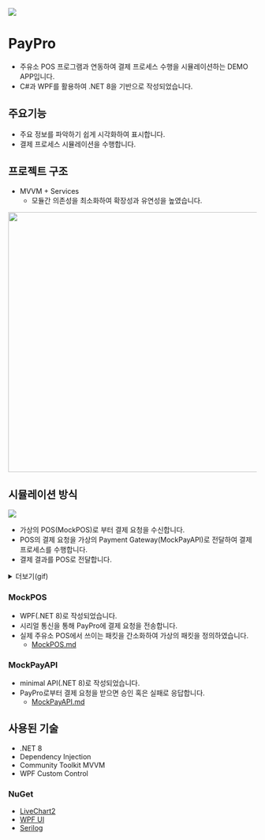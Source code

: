 ![](https://i.imgur.com/zdK5UB1.png)

# PayPro
- 주유소 POS 프로그램과 연동하여 결제 프로세스 수행을 시뮬레이션하는 DEMO APP입니다.
- C#과 WPF를 활용하여 .NET 8을 기반으로 작성되었습니다.
## 주요기능
- 주요 정보를 파악하기 쉽게 시각화하여 표시합니다.
- 결제 프로세스 시뮬레이션을 수행합니다.
## 프로젝트 구조
- MVVM + Services
	- 모듈간 의존성을 최소화하여 확장성과 유연성을 높였습니다. 

<img src="https://i.imgur.com/pAKHmgy.png" width="526" />

## 시뮬레이션 방식
![](https://i.imgur.com/SRePzIG.png)

- 가상의 POS(MockPOS)로 부터 결제 요청을 수신합니다.
- POS의 결제 요청을 가상의 Payment Gateway(MockPayAPI)로 전달하여 결제 프로세스를 수행합니다.
- 결제 결과를 POS로 전달합니다. 

<details>
  <summary>더보기(gif)</summary>
  
  ![demo-gif](https://i.imgur.com/78CbHq8.gif)

</details>

### MockPOS
- WPF(.NET 8)로 작성되었습니다.
- 시리얼 통신을 통해 PayPro에 결제 요청을 전송합니다.
- 실제 주유소 POS에서 쓰이는 패킷을 간소화하여 가상의 패킷을 정의하였습니다. 
	- [MockPOS.md](https://github.com/hunnybadg3r/PayPro/blob/master/MockPOS.md)

### MockPayAPI
- minimal API(.NET 8)로 작성되었습니다.
- PayPro로부터 결제 요청을 받으면 승인 혹은 실패로 응답합니다. 
	- [MockPayAPI.md](https://github.com/hunnybadg3r/PayPro/blob/master/MockPayAPI.md)

## 사용된 기술 
- .NET 8
- Dependency Injection
- Community Toolkit MVVM
- WPF Custom Control
### NuGet
- [LiveChart2](https://livecharts.dev/)
- [WPF UI](https://wpfui.lepo.co/)
- [Serilog](https://serilog.net/)
